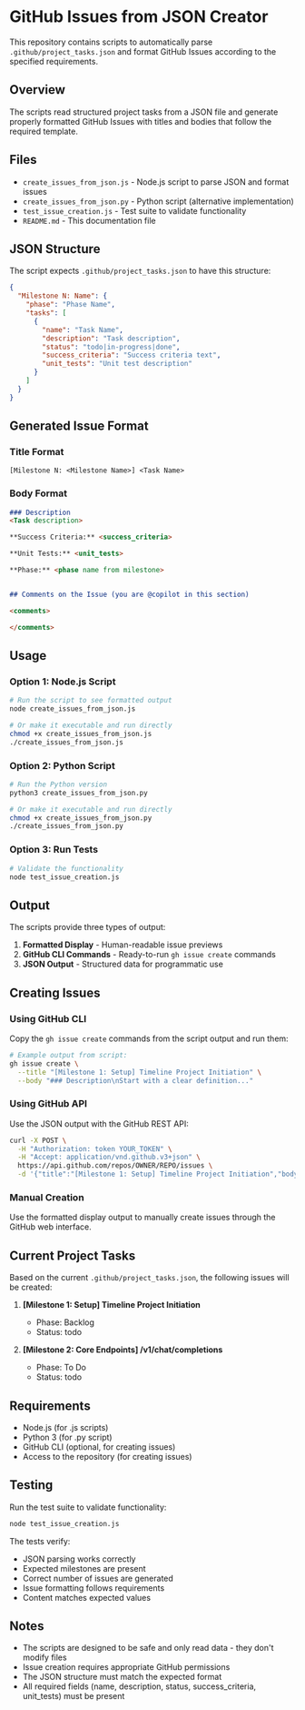 # GitHub Issues from JSON Creator

This repository contains scripts to automatically parse `.github/project_tasks.json` and format GitHub Issues according to the specified requirements.

## Overview

The scripts read structured project tasks from a JSON file and generate properly formatted GitHub Issues with titles and bodies that follow the required template.

## Files

- `create_issues_from_json.js` - Node.js script to parse JSON and format issues
- `create_issues_from_json.py` - Python script (alternative implementation)
- `test_issue_creation.js` - Test suite to validate functionality
- `README.md` - This documentation file

## JSON Structure

The script expects `.github/project_tasks.json` to have this structure:

```json
{
  "Milestone N: Name": {
    "phase": "Phase Name",
    "tasks": [
      {
        "name": "Task Name",
        "description": "Task description",
        "status": "todo|in-progress|done",
        "success_criteria": "Success criteria text",
        "unit_tests": "Unit test description"
      }
    ]
  }
}
```

## Generated Issue Format

### Title Format
```
[Milestone N: <Milestone Name>] <Task Name>
```

### Body Format
```markdown
### Description
<Task description>

**Success Criteria:** <success_criteria>

**Unit Tests:** <unit_tests>

**Phase:** <phase name from milestone>


## Comments on the Issue (you are @copilot in this section)

<comments>

</comments>
```

## Usage

### Option 1: Node.js Script

```bash
# Run the script to see formatted output
node create_issues_from_json.js

# Or make it executable and run directly
chmod +x create_issues_from_json.js
./create_issues_from_json.js
```

### Option 2: Python Script

```bash
# Run the Python version
python3 create_issues_from_json.py

# Or make it executable and run directly
chmod +x create_issues_from_json.py
./create_issues_from_json.py
```

### Option 3: Run Tests

```bash
# Validate the functionality
node test_issue_creation.js
```

## Output

The scripts provide three types of output:

1. **Formatted Display** - Human-readable issue previews
2. **GitHub CLI Commands** - Ready-to-run `gh issue create` commands  
3. **JSON Output** - Structured data for programmatic use

## Creating Issues

### Using GitHub CLI

Copy the `gh issue create` commands from the script output and run them:

```bash
# Example output from script:
gh issue create \
  --title "[Milestone 1: Setup] Timeline Project Initiation" \
  --body "### Description\nStart with a clear definition..."
```

### Using GitHub API

Use the JSON output with the GitHub REST API:

```bash
curl -X POST \
  -H "Authorization: token YOUR_TOKEN" \
  -H "Accept: application/vnd.github.v3+json" \
  https://api.github.com/repos/OWNER/REPO/issues \
  -d '{"title":"[Milestone 1: Setup] Timeline Project Initiation","body":"### Description\n..."}'
```

### Manual Creation

Use the formatted display output to manually create issues through the GitHub web interface.

## Current Project Tasks

Based on the current `.github/project_tasks.json`, the following issues will be created:

1. **[Milestone 1: Setup] Timeline Project Initiation**
   - Phase: Backlog
   - Status: todo

2. **[Milestone 2: Core Endpoints] /v1/chat/completions**
   - Phase: To Do  
   - Status: todo

## Requirements

- Node.js (for .js scripts)
- Python 3 (for .py script)
- GitHub CLI (optional, for creating issues)
- Access to the repository (for creating issues)

## Testing

Run the test suite to validate functionality:

```bash
node test_issue_creation.js
```

The tests verify:
- JSON parsing works correctly
- Expected milestones are present
- Correct number of issues are generated
- Issue formatting follows requirements
- Content matches expected values

## Notes

- The scripts are designed to be safe and only read data - they don't modify files
- Issue creation requires appropriate GitHub permissions
- The JSON structure must match the expected format
- All required fields (name, description, status, success_criteria, unit_tests) must be present